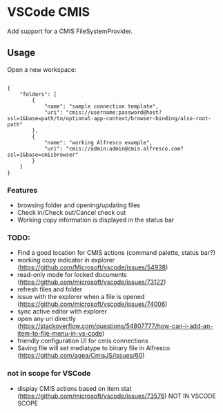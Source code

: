 # VSCode CMIS

Add support for a CMIS FileSystemProvider.

## Usage
Open a new workspace:

````

{
	"folders": [
		{
			"name": "sample connection template",
			"uri": "cmis://username:password@host?ssl=1&base=path/to/optional-app-context/browser-binding/also-root-path"
		},
		{
			"name": "working Alfresco example",
			"uri": "cmis://admin:admin@cmis.alfresco.com?ssl=1&base=cmisbrowser"
		}
	]
}

````

### Features
* browsing folder and opening/updating files
* Check in/Check out/Cancel check out
* Working copy information is displayed in the status bar

### TODO:
* Find a good location for CMIS actions (command palette, status bar?)
* working copy indicator in explorer (https://github.com/Microsoft/vscode/issues/54938)
* read-only mode for locked documents (https://github.com/microsoft/vscode/issues/73122)
* refresh files and folder
* issue with the explorer when a file is opened (https://github.com/microsoft/vscode/issues/74006)
* sync active editor with explorer
* open any uri directly (https://stackoverflow.com/questions/54807777/how-can-i-add-an-item-to-file-menu-in-vs-code)
* friendly configuration UI for cmis connections
* Saving file will set mediatype to binary file in Alfresco (https://github.com/agea/CmisJS/issues/60)

### not in scope for VSCode
* display CMIS actions based on item stat (https://github.com/microsoft/vscode/issues/73576) NOT IN VSCODE SCOPE